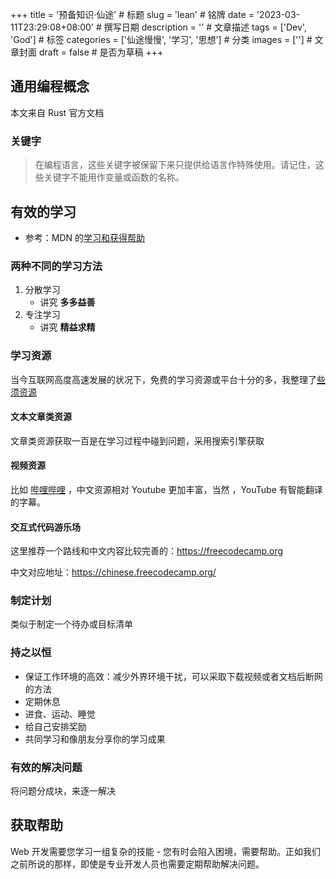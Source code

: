 +++
title = '预备知识·仙途' # 标题
slug = 'lean' # 铭牌
date = '2023-03-11T23:29:08+08:00' # 撰写日期 
description = '' # 文章描述
tags = ['Dev', 'God'] # 标签
categories = ['仙途慢慢', '学习', '思想'] # 分类
images = [''] # 文章封面
draft = false # 是否为草稿
+++

## 通用编程概念

本文来自 Rust 官方文档

### 关键字

> 在编程语言，这些关键字被保留下来只提供给语言作特殊使用。请记住，这些关键字不能用作变量或函数的名称。

## 有效的学习

- 参考：MDN 的[学习和获得帮助](https://developer.mozilla.org/zh-CN/docs/learn/Learning_and_getting_help)  

### 两种不同的学习方法

1. 分散学习
   - 讲究 **多多益善**
2. 专注学习
   - 讲究 **精益求精**

### 学习资源

当今互联网高度高速发展的状况下，免费的学习资源或平台十分的多，我整理了[些须资源](资源获取.md '')

#### 文本文章类资源

文章类资源获取一百是在学习过程中碰到问题，采用搜索引擎获取

#### 视频资源

比如 [哔哩哔哩](https://www.bilibili.com/) ，中文资源相对 Youtube 更加丰富，当然 ，YouTube 有智能翻译的字幕。

#### 交互式代码游乐场

这里推荐一个路线和中文内容比较完善的：<https://freecodecamp.org>

中文对应地址：<https://chinese.freecodecamp.org/>

### 制定计划

类似于制定一个待办或目标清单

### 持之以恒

- 保证工作环境的高效：减少外界环境干扰，可以采取下载视频或者文档后断网的方法
- 定期休息
- 进食、运动、睡觉
- 给自己安排奖励
- 共同学习和像朋友分享你的学习成果

### 有效的解决问题

将问题分成块，来逐一解决

## 获取帮助

Web 开发需要您学习一组复杂的技能 - 您有时会陷入困境，需要帮助。正如我们之前所说的那样，即使是专业开发人员也需要定期帮助解决问题。
